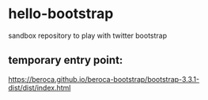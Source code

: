 # hello-bootstrap
sandbox repository to play with twitter bootstrap

## temporary entry point:
<https://beroca.github.io/beroca-bootstrap/bootstrap-3.3.1-dist/dist/index.html>
